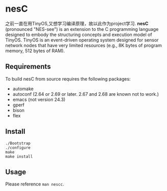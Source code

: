 nesC
====
之前一直在用TinyOS,又想学习编译原理，故以此作为project学习.
**nesC** (pronounced "NES-see") is an extension to the C programming language
designed to embody the structuring concepts and execution model of TinyOS.
TinyOS is an event-driven operating system designed for sensor network nodes
that have very limited resources (e.g., 8K bytes of program memory, 512 bytes
of RAM). 

Requirements
------------

To build nesC from source requires the following packages:

- automake
- autoconf (2.64 or 2.69 or later. 2.67 and 2.68 are known not to work.)
- emacs (not version 24.3)
- gperf
- bison
- flex

Install
-------

    ./Bootstrap
    ./configure
    make
    make install

Usage
-----

Please reference `man nescc`.

